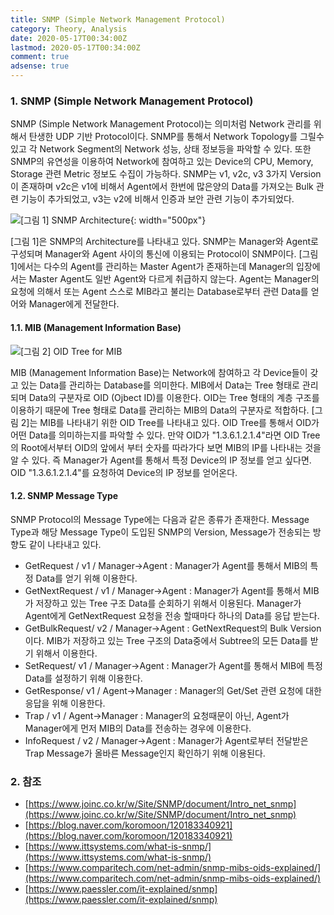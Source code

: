 ```yaml
---
title: SNMP (Simple Network Management Protocol)
category: Theory, Analysis
date: 2020-05-17T00:34:00Z
lastmod: 2020-05-17T00:34:00Z
comment: true
adsense: true
---
```


### 1. SNMP (Simple Network Management Protocol)

SNMP (Simple Network Management Protocol)는 의미처럼 Network 관리를 위해서 탄생한 UDP 기반 Protocol이다. SNMP를 통해서 Network Topology를 그릴수 있고 각 Network Segment의 Network 성능, 상태 정보등을 파악할 수 있다. 또한 SNMP의 유연성을 이용하여 Network에 참여하고 있는 Device의 CPU, Memory, Storage 관련 Metric 정보도 수집이 가능하다. SNMP는 v1, v2c, v3 3가지 Version이 존재하며 v2c은 v1에 비해서 Agent에서 한번에 많은양의 Data를 가져오는 Bulk 관련 기능이 추가되었고, v3는 v2에 비해서 인증과 보안 관련 기능이 추가되었다.

![[그림 1] SNMP Architecture]({{site.baseurl}}/images/theory_analysis/SNMP/SNMP_Architecture.PNG){: width="500px"}

[그림 1]은 SNMP의 Architecture를 나타내고 있다. SNMP는 Manager와 Agent로 구성되며 Manager와 Agent 사이의 통신에 이용되는 Protocol이 SNMP이다. [그림 1]에서는 다수의 Agent를 관리하는 Master Agent가 존재하는데 Manager의 입장에서는 Master Agent도 일반 Agent와 다르게 취급하지 않는다. Agent는 Manager의 요청에 의해서 또는 Agent 스스로 MIB라고 불리는 Database로부터 관련 Data를 얻어와 Manager에게 전달한다.

#### 1.1. MIB (Management Information Base)

![[그림 2] OID Tree for MIB]({{site.baseurl}}/images/theory_analysis/SNMP/OID_Tree.PNG)

MIB (Management Information Base)는 Network에 참여하고 각 Device들이 갖고 있는 Data를 관리하는 Database를 의미한다. MIB에서 Data는 Tree 형태로 관리되며 Data의 구분자로 OID (Ojbect ID)를 이용한다. OID는 Tree 형태의 계층 구조를 이용하기 때문에 Tree 형태로 Data를 관리하는 MIB의 Data의 구분자로 적합하다. [그림 2]는 MIB를 나타내기 위한 OID Tree를 나타내고 있다. OID Tree를 통해서 OID가 어떤 Data를 의미하는지를 파악할 수 있다. 만약 OID가 "1.3.6.1.2.1.4"라면 OID Tree의 Root에서부터 OID의 앞에서 부터 숫자를 따라가다 보면 MIB의 IP를 나타내는 것을 알 수 있다. 즉 Manager가 Agent를 통해서 특정 Device의 IP 정보를 얻고 싶다면. OID "1.3.6.1.2.1.4"를 요청하여 Device의 IP 정보를 얻어온다.

#### 1.2. SNMP Message Type

SNMP Protocol의 Message Type에는 다음과 같은 종류가 존재한다. Message Type과 해당 Message Type이 도입된 SNMP의 Version, Message가 전송되는 방향도 같이 나타내고 있다.

* GetRequest / v1 / Manager->Agent : Manager가 Agent를 통해서 MIB의 특정 Data를 얻기 위해 이용한다.
* GetNextRequest / v1 / Manager->Agent : Manager가 Agent를 통해서 MIB가 저장하고 있는 Tree 구조 Data를 순회하기 위해서 이용된다. Manager가 Agent에게 GetNextRequest 요청을 전송 할때마다 하나의 Data를 응답 받는다.
* GetBulkRequest/ v2 / Manager->Agent : GetNextRequest의 Bulk Version이다. MIB가 저장하고 있는 Tree 구조의 Data중에서 Subtree의 모든 Data를 받기 위해서 이용한다.
* SetRequest/ v1 / Manager->Agent : Manager가 Agent를 통해서 MIB에 특정 Data를 설정하기 위해 이용한다.
* GetResponse/ v1 / Agent->Manager : Manager의 Get/Set 관련 요청에 대한 응답을 위해 이용한다.
* Trap / v1 / Agent->Manager : Manager의 요청때문이 아닌, Agent가 Manager에게 먼저 MIB의 Data를 전송하는 경우에 이용한다.
* InfoRequest / v2 / Manager->Agent : Manager가 Agent로부터 전달받은 Trap Message가 올바른 Message인지 확인하기 위해 이용된다.

### 2. 참조

* [https://www.joinc.co.kr/w/Site/SNMP/document/Intro_net_snmp](https://www.joinc.co.kr/w/Site/SNMP/document/Intro_net_snmp)
* [https://blog.naver.com/koromoon/120183340921](https://blog.naver.com/koromoon/120183340921)
* [https://www.ittsystems.com/what-is-snmp/](https://www.ittsystems.com/what-is-snmp/)
* [https://www.comparitech.com/net-admin/snmp-mibs-oids-explained/](https://www.comparitech.com/net-admin/snmp-mibs-oids-explained/)
* [https://www.paessler.com/it-explained/snmp](https://www.paessler.com/it-explained/snmp)